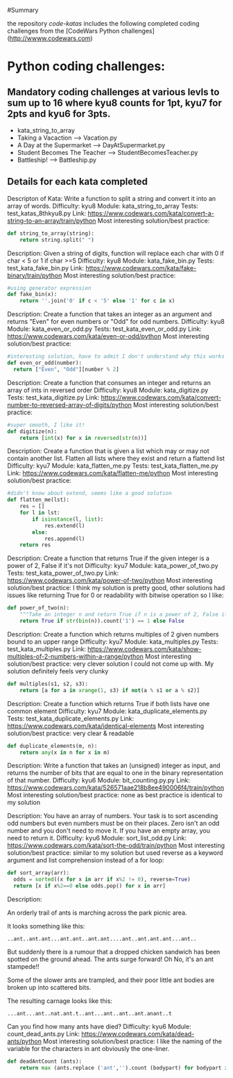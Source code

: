 #Summary

the repository *code-katas* includes the following completed coding challenges from the [CodeWars Python challenges] (http://wwww.codewars.com)

# Python coding challenges:

## Mandatory coding challenges at various levls to sum up to 16 where kyu8 counts for 1pt, kyu7 for 2pts and kyu6 for 3pts.

* kata_string_to_array
* Taking a Vacaction --> Vacation.py
* A Day at the Supermarket --> DayAtSupermarket.py
* Student Becomes The Teacher --> StudentBecomesTeacher.py
* Battleship! --> Battleship.py

## Details for each kata completed
Descripton of Kata: Write a function to split a string and convert it into an array of words.
Difficulty: kyu8
Module: kata_string_to_array
Tests: test_katas_8thkyu8.py
Link: https://www.codewars.com/kata/convert-a-string-to-an-array/train/python
Most interesting solution/best practice:
```python
def string_to_array(string):
    return string.split(" ")
```

Description: Given a string of digits, function will replace each char with 0 if char < 5 or 1 if char >=5
Difficulty: kyu8
Module: kata_fake_bin.py
Tests: test_kata_fake_bin.py
Link: https://www.codewars.com/kata/fake-binary/train/python
Most interesting solution/best practice:
```python
#using generator expression
def fake_bin(x):
    return ''.join('0' if c < '5' else '1' for c in x)
```

Description: Create a function that takes an integer as an argument and returns "Even" for even numbers or "Odd" for odd numbers.
Difficulty: kyu8
Module: kata_even_or_odd.py
Tests: test_kata_even_or_odd.py
Link: https://www.codewars.com/kata/even-or-odd/python
Most interesting solution/best practice:
```python
#interesting solution, have to admit I don't understand why this works
def even_or_odd(number):
  return ["Even", "Odd"][number % 2]
  ```

Description: Create a function that consumes an integer and returns an array of ints in reversed order
Difficulty: kyu8
Module: kata_digitize.py
Tests: test_kata_digitize.py
Link: https://www.codewars.com/kata/convert-number-to-reversed-array-of-digits/python
Most interesting solution/best practice:
```python
#super smooth, I like it!
def digitize(n):
    return [int(x) for x in reversed(str(n))]
```

Description: Create a function that is given a list which may or may not contain another list. Flatten all lists where they exist and return a flattend list
Difficulty: kyu7
Module: kata_flatten_me.py
Tests: test_kata_flatten_me.py
Link: https://www.codewars.com/kata/flatten-me/python
Most interesting solution/best practice:
```python
#didn't know about extend, seems like a good solution
def flatten_me(lst):
    res = []
    for l in lst:
        if isinstance(l, list):
            res.extend(l)
        else:
            res.append(l)
    return res
```

Description: Create a function that returns True if the given integer is a power of 2, False if it's not
Difficulty: kyu7
Module: kata_power_of_two.py
Tests: test_kata_power_of_two.py
Link: https://www.codewars.com/kata/power-of-two/python
Most interesting solution/best practice:
I think my solution is pretty good, other solutions had issues like returning True for 0 or readability with bitwise operation so I like:
```python
def power_of_two(n):
    """Take an integer n and return True if n is a power of 2, False if not"""
    return True if str(bin(n)).count('1') == 1 else False
```

Description: Create a function which returns multiples of 2 given numbers bound to an upper range
Difficulty: kyu7
Module: kata_multiples.py
Tests: test_kata_multiples.py
Link: https://www.codewars.com/kata/show-multiples-of-2-numbers-within-a-range/python
Most interesting solution/best practice:
very clever solution I could not come up with. My solution definitely feels very clunky
```python
def multiples(s1, s2, s3):
    return [a for a in xrange(1, s3) if not(a % s1 or a % s2)]
```

Description: Create a function which returns True if both lists have one common element
Difficulty: kyu7
Module: kata_duplicate_elements.py
Tests: test_kata_duplicate_elements.py
Link: https://www.codewars.com/kata/identical-elements
Most interesting solution/best practice:
very clear & readable
```python
def duplicate_elements(m, n):
    return any(x in n for x in m)
```

Description: Write a function that takes an (unsigned) integer as input, and
returns the number of bits that are equal to one in the binary representation of
that number.
Difficulty: kyu6
Module: bit_counting.py.py
Link: https://www.codewars.com/kata/526571aae218b8ee490006f4/train/python
Most interesting solution/best practice:
none as best practice is identical to my solution

Description: You have an array of numbers.
Your task is to sort ascending odd numbers but even numbers must be on their
places.
Zero isn't an odd number and you don't need to move it. If you have an empty
array, you need to return it.
Difficulty: kyu6
Module: sort_list_odd.py
Link: https://www.codewars.com/kata/sort-the-odd/train/python
Most interesting solution/best practice:
similar to my solution but used reverse as a keyword argument and list
comprehension instead of a for loop:
```python
def sort_array(arr):
  odds = sorted((x for x in arr if x%2 != 0), reverse=True)
  return [x if x%2==0 else odds.pop() for x in arr]
```

Description:

An orderly trail of ants is marching across the park picnic area.

It looks something like this:

```
..ant..ant.ant...ant.ant..ant.ant....ant..ant.ant.ant...ant..
```
But suddenly there is a rumour that a dropped chicken sandwich has been spotted
on the ground ahead. The ants surge forward! Oh No, it's an ant stampede!!

Some of the slower ants are trampled, and their poor little ant bodies are
broken up into scattered bits.

The resulting carnage looks like this:

```
...ant...ant..nat.ant.t..ant...ant..ant..ant.anant..t
```
Can you find how many ants have died?
Difficulty: kyu6
Module: count_dead_ants.py
Link: https://www.codewars.com/kata/dead-ants/python
Most interesting solution/best practice:
I like the naming of the variable for the characters in ant obviously the
one-liner.
```python
def deadAntCount (ants):
    return max (ants.replace ('ant','').count (bodypart) for bodypart in 'ant')
```
